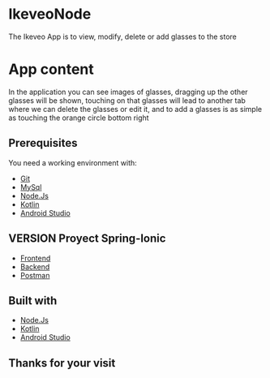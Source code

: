 # IkeveoNode

The Ikeveo App is to view, modify, delete or add glasses to the store

# App content

In the application you can see images of glasses, dragging up the other glasses will be shown, touching on that glasses will lead to another tab where we can delete the glasses or edit it, and to add a glasses is as simple as touching the orange circle bottom right

## Prerequisites

You need a working environment with:

* [Git]( https://git-scm.com/)
* [MySql]( https://www.mysql.com/)
* [Node.Js]( https://nodejs.org/en/)
* [Kotlin](https://kotlinlang.org/)
* [Android Studio](https://developer.android.com/studio)

## VERSION Proyect Spring-Ionic

* [Frontend](https://github.com/SergioPA11/IkeveoNode/tree/master/frontend)
* [Backend](https://github.com/SergioPA11/IkeveoNode/tree/master/backend)
* [Postman](https://documenter.getpostman.com/view/13098730/TVYCAfsH)


## Built with

* [Node.Js]( https://nodejs.org/en/)
* [Kotlin](https://kotlinlang.org/)
* [Android Studio](https://developer.android.com/studio)


## Thanks for your visit
